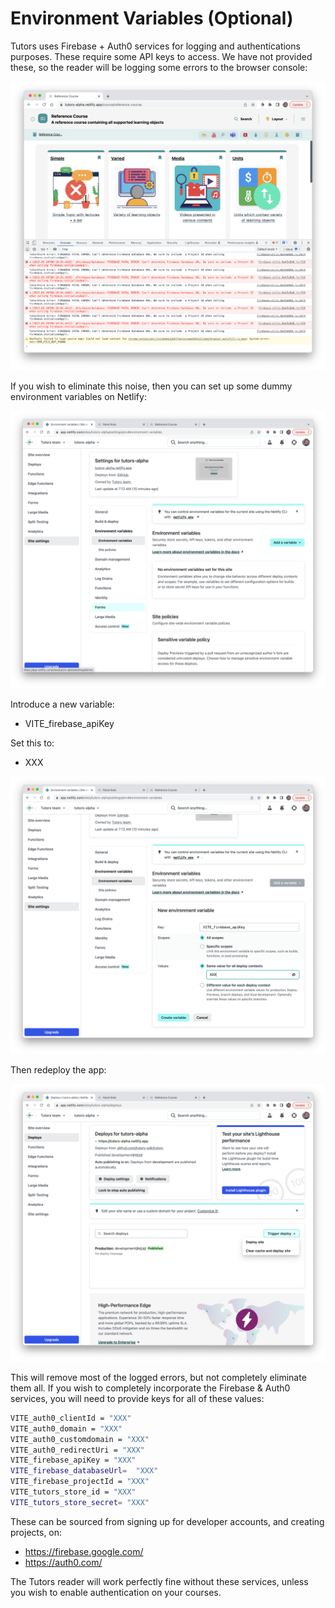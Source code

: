 # Environment Variables (Optional)

Tutors uses Firebase + Auth0 services for logging and authentications purposes. These require some API keys to access. We have not provided these, so the reader will be logging some errors to the browser console:

![](img/13.png)

If you wish to eliminate this noise, then you can set up some dummy environment variables on Netlify:

![](img/14.png)

Introduce a new variable:

- VITE\_firebase\_apiKey

Set this to:

- XXX

![](img/15.png)

Then redeploy the app:

![](img/17.png)

This will remove most of the logged errors, but not completely eliminate them all. If you wish to completely incorporate the Firebase & Auth0 services, you will need to provide keys for all of these values:

~~~bash
VITE_auth0_clientId = "XXX"
VITE_auth0_domain = "XXX"
VITE_auth0_customdomain = "XXX"
VITE_auth0_redirectUri = "XXX"
VITE_firebase_apiKey = "XXX"
VITE_firebase_databaseUrl=  "XXX"
VITE_firebase_projectId = "XXX"
VITE_tutors_store_id = "XXX"
VITE_tutors_store_secret= "XXX"
~~~

These can be sourced from signing up for developer accounts, and creating projects, on:

- https://firebase.google.com/
- https://auth0.com/

The Tutors reader will work perfectly fine without these services, unless you wish to enable authentication on your courses.